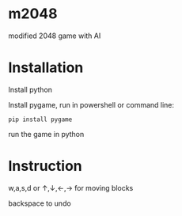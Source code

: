 # m2048

modified 2048 game with AI

# Installation

Install python

Install pygame, run in powershell or command line:
```shell
pip install pygame
```
run the game in python

# Instruction

w,a,s,d or ↑,↓,←,→ for moving blocks

backspace to undo
